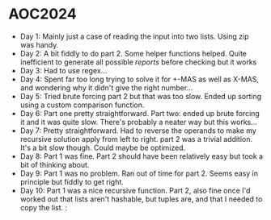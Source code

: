 # AOC2024
- Day 1: Mainly just a case of reading the input into two lists. Using zip was handy.
- Day 2: A bit fiddly to do part 2. Some helper functions helped. Quite inefficient to generate all possible _reports_ before checking but it works
- Day 3: Had to use regex...
- Day 4: Spent far too long trying to solve it for +-MAS as well as X-MAS, and wondering why it didn't give the right number...
- Day 5: Tried brute forcing part 2 but that was too slow. Ended up sorting using a custom comparison function.
- Day 6: Part one pretty straightforward. Part two: ended up brute forcing it and it was quite slow. There's probably a neater way but this works...
- Day 7: Pretty straightforward. Had to reverse the operands to make my recursive solution apply from left to right. part 2 was a trivial addition. It's a bit slow though. Could maybe be optimized.
- Day 8: Part 1 was fine. Part 2 should have been relatively easy but took a bit of thinking about.
- Day 9: Part 1 was no problem. Ran out of time for part 2. Seems easy in principle but fiddly to get right.
- Day 10: Part 1 was a nice recursive function. Part 2, also fine once I'd worked out that lists aren't hashable, but tuples are, and that I needed to copy the list.
:

